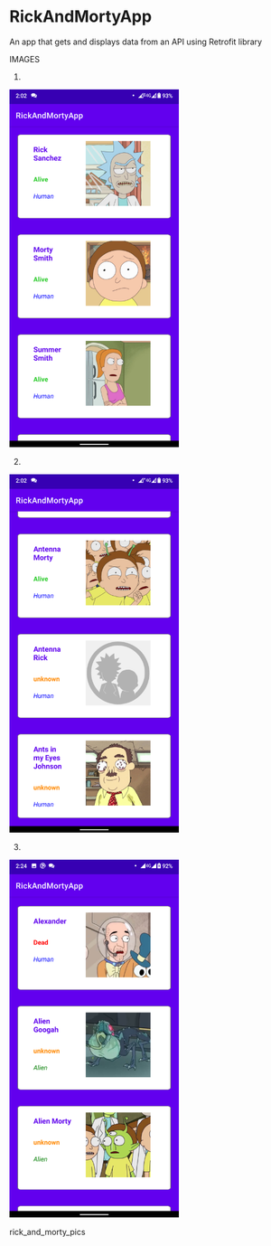 # RickAndMortyApp
An app that gets and displays data from an API using Retrofit library

IMAGES

1.

<img src= "rick_and_morty_pics/rick_and_morty1.png" width= 300/>

2.

<img src= "rick_and_morty_pics/rick_and_morty2.png" width= 300/>

3.

<img src= "rick_and_morty_pics/rick_and_morty3.png" width= 300/>



rick_and_morty_pics
